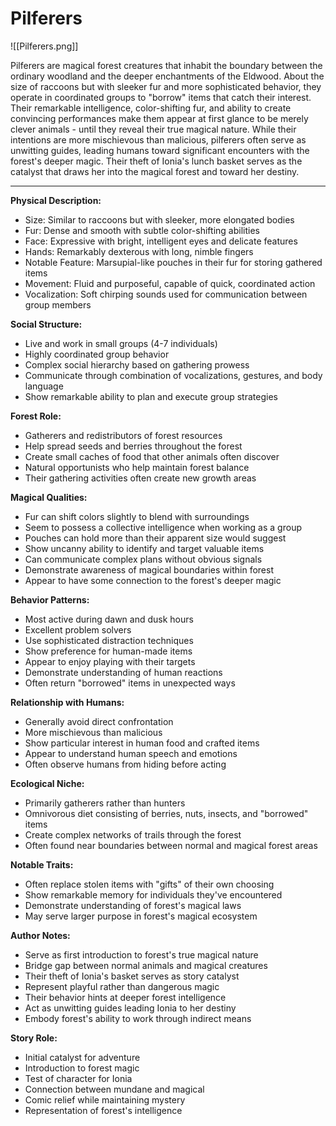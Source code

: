 # Pilferers

![[Pilferers.png]]

Pilferers are magical forest creatures that inhabit the boundary between the ordinary woodland and the deeper enchantments of the Eldwood. About the size of raccoons but with sleeker fur and more sophisticated behavior, they operate in coordinated groups to "borrow" items that catch their interest. Their remarkable intelligence, color-shifting fur, and ability to create convincing performances make them appear at first glance to be merely clever animals - until they reveal their true magical nature. While their intentions are more mischievous than malicious, pilferers often serve as unwitting guides, leading humans toward significant encounters with the forest's deeper magic. Their theft of Ionia's lunch basket serves as the catalyst that draws her into the magical forest and toward her destiny.

---

**Physical Description:**
- Size: Similar to raccoons but with sleeker, more elongated bodies
- Fur: Dense and smooth with subtle color-shifting abilities
- Face: Expressive with bright, intelligent eyes and delicate features
- Hands: Remarkably dexterous with long, nimble fingers
- Notable Feature: Marsupial-like pouches in their fur for storing gathered items
- Movement: Fluid and purposeful, capable of quick, coordinated action
- Vocalization: Soft chirping sounds used for communication between group members

**Social Structure:**
- Live and work in small groups (4-7 individuals)
- Highly coordinated group behavior
- Complex social hierarchy based on gathering prowess
- Communicate through combination of vocalizations, gestures, and body language
- Show remarkable ability to plan and execute group strategies

**Forest Role:**
- Gatherers and redistributors of forest resources
- Help spread seeds and berries throughout the forest
- Create small caches of food that other animals often discover
- Natural opportunists who help maintain forest balance
- Their gathering activities often create new growth areas

**Magical Qualities:**
- Fur can shift colors slightly to blend with surroundings
- Seem to possess a collective intelligence when working as a group
- Pouches can hold more than their apparent size would suggest
- Show uncanny ability to identify and target valuable items
- Can communicate complex plans without obvious signals
- Demonstrate awareness of magical boundaries within forest
- Appear to have some connection to the forest's deeper magic

**Behavior Patterns:**
- Most active during dawn and dusk hours
- Excellent problem solvers
- Use sophisticated distraction techniques
- Show preference for human-made items
- Appear to enjoy playing with their targets
- Demonstrate understanding of human reactions
- Often return "borrowed" items in unexpected ways

**Relationship with Humans:**
- Generally avoid direct confrontation
- More mischievous than malicious
- Show particular interest in human food and crafted items
- Appear to understand human speech and emotions
- Often observe humans from hiding before acting

**Ecological Niche:**
- Primarily gatherers rather than hunters
- Omnivorous diet consisting of berries, nuts, insects, and "borrowed" items
- Create complex networks of trails through the forest
- Often found near boundaries between normal and magical forest areas

**Notable Traits:**
- Often replace stolen items with "gifts" of their own choosing
- Show remarkable memory for individuals they've encountered
- Demonstrate understanding of forest's magical laws
- May serve larger purpose in forest's magical ecosystem

**Author Notes:**
- Serve as first introduction to forest's true magical nature
- Bridge gap between normal animals and magical creatures
- Their theft of Ionia's basket serves as story catalyst
- Represent playful rather than dangerous magic
- Their behavior hints at deeper forest intelligence
- Act as unwitting guides leading Ionia to her destiny
- Embody forest's ability to work through indirect means

**Story Role:**
- Initial catalyst for adventure
- Introduction to forest magic
- Test of character for Ionia
- Connection between mundane and magical
- Comic relief while maintaining mystery
- Representation of forest's intelligence